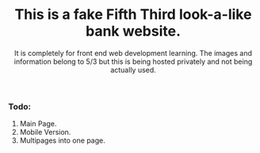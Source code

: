 <header>
  <h1>This is a fake Fifth Third look-a-like bank website.</h1>
  <p>It is completely for front end web development learning. The images and information belong to 5/3 but this is being hosted privately and not being actually used.</p>
</header>

<div>
  <h3>Todo:</h3>
  <ol>
    <li>Main Page.</li>
    <li>Mobile Version.</li>
    <li>Multipages into one page.</li>
  </ol>
</div>